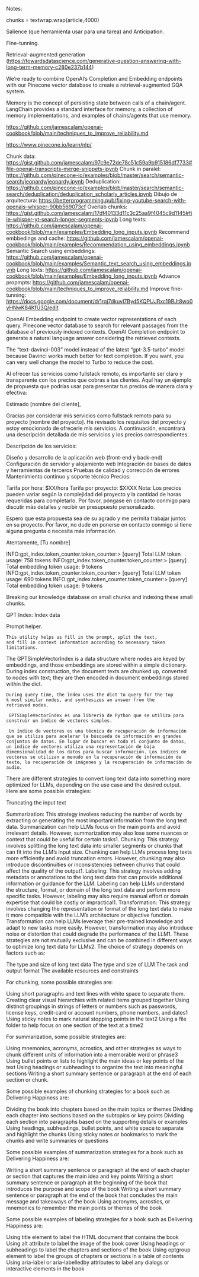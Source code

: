 Notes:

chunks = textwrap.wrap(article,4000)

Salience (que herramienta usar para una tarea) and Anticipation. 

FIne-tunning. 

Retrieval-augmented generation (https://towardsdatascience.com/generative-question-answering-with-long-term-memory-c280e237b144)

We’re ready to combine OpenAI’s Completion and Embedding endpoints with our Pinecone vector database to create a retrieval-augmented GQA system.

Memory is the concept of persisting state between calls of a chain/agent. LangChain provides a standard interface for memory, a collection of memory implementations, and examples of chains/agents that use memory.

https://github.com/jamescalam/openai-cookbook/blob/main/techniques_to_improve_reliability.md

https://www.pinecone.io/learn/nlp/

Chunk data: https://gist.github.com/jamescalam/97c9e72de78c51c59a9b915186df7733#file-openai-transcripts-merge-snippets-ipynb
Chunk in paralel: https://github.com/pinecone-io/examples/blob/master/search/semantic-search/jeopardy/jeopardy.ipynb
Deduplication: https://github.com/pinecone-io/examples/blob/master/search/semantic-search/deduplication/deduplication_scholarly_articles.ipynb
Dibujo de arquitectura: https://betterprogramming.pub/fixing-youtube-search-with-openais-whisper-90bb569073cf
Overlab chunks: https://gist.github.com/jamescalam/17df40133d11c3c25aa9f4045c9d1145#file-whisper-yt-search-longer-segments-ipynb
Long texts: https://github.com/jamescalam/openai-cookbook/blob/main/examples/Embedding_long_inputs.ipynb
Recommend embbedings and cache: https://github.com/jamescalam/openai-cookbook/blob/main/examples/Recommendation_using_embeddings.ipynb
Semantic Search using embeddings: https://github.com/jamescalam/openai-cookbook/blob/main/examples/Semantic_text_search_using_embeddings.ipynb
Long texts: https://github.com/jamescalam/openai-cookbook/blob/main/examples/Embedding_long_inputs.ipynb
Advance propmpts: https://github.com/jamescalam/openai-cookbook/blob/main/techniques_to_improve_reliability.md
Improve fine-tunning: https://docs.google.com/document/d/1rqj7dkuvl7Byd5KQPUJRxc19BJt8wo0yHNwK84KfU3Q/edit

OpenAI Embedding endpoint to create vector representations of each query.
Pinecone vector database to search for relevant passages from the database of previously indexed contexts.
OpenAI Completion endpoint to generate a natural language answer considering the retrieved contexts.

The “text-davinci-003” model instead of the latest “gpt-3.5-turbo” model because Davinci works much better for text completion. If you want, you can very well change the model to Turbo to reduce the cost.

Al ofrecer tus servicios como fullstack remoto, es importante ser claro y transparente con los precios que cobras a tus clientes. Aquí hay un ejemplo de propuesta que podrías usar para presentar tus precios de manera clara y efectiva:

Estimado [nombre del cliente],

Gracias por considerar mis servicios como fullstack remoto para su proyecto [nombre del proyecto]. He revisado los requisitos del proyecto y estoy emocionado de ofrecerle mis servicios. A continuación, encontrará una descripción detallada de mis servicios y los precios correspondientes.

Descripción de los servicios:

Diseño y desarrollo de la aplicación web (front-end y back-end)
Configuración de servidor y alojamiento web
Integración de bases de datos y herramientas de terceros
Pruebas de calidad y corrección de errores
Mantenimiento continuo y soporte técnico
Precios:

Tarifa por hora: $XX/hora
Tarifa por proyecto: $XXXX
Nota: Los precios pueden variar según la complejidad del proyecto y la cantidad de horas requeridas para completarlo. Por favor, póngase en contacto conmigo para discutir más detalles y recibir un presupuesto personalizado.

Espero que esta propuesta sea de su agrado y me permita trabajar juntos en su proyecto. Por favor, no dude en ponerse en contacto conmigo si tiene alguna pregunta o necesita más información.

Atentamente,
[Tu nombre]


INFO:gpt_index.token_counter.token_counter:> [query] Total LLM token usage: 758 tokens
INFO:gpt_index.token_counter.token_counter:> [query] Total embedding token usage: 9 tokens
INFO:gpt_index.token_counter.token_counter:> [query] Total LLM token usage: 690 tokens
INFO:gpt_index.token_counter.token_counter:> [query] Total embedding token usage: 9 tokens


Breaking our knowledge database on small chunks and indexing these small chunks.

GPT Index: Index data

Prompt helper.

    This utility helps us fill in the prompt, split the text,
    and fill in context information according to necessary token limitations.

The GPTSimpleVectorIndex is a data structure where nodes are keyed by
    embeddings, and those embeddings are stored within a simple dictionary.
    During index construction, the document texts are chunked up,
    converted to nodes with text; they are then encoded in
    document embeddings stored within the dict.

    During query time, the index uses the dict to query for the top
    k most similar nodes, and synthesizes an answer from the
    retrieved nodes.

     GPTSimpleVectorIndex es una librería de Python que se utiliza para construir un índice de vectores simples.

     Un índice de vectores es una técnica de recuperación de información que se utiliza para acelerar la búsqueda de información en grandes conjuntos de datos. En lugar de buscar en todo el conjunto de datos, un índice de vectores utiliza una representación de baja dimensionalidad de los datos para buscar información. Los índices de vectores se utilizan a menudo en la recuperación de información de texto, la recuperación de imágenes y la recuperación de información de audio.


There are different strategies to convert long text data into something more optimized for LLMs, depending on the use case and the desired output. Here are some possible strategies:

Truncating the input text

Summarization: This strategy involves reducing the number of words by extracting or generating the most important information from the long text data. Summarization can help LLMs focus on the main points and avoid irrelevant details. However, summarization may also lose some nuances or context that could be useful for certain tasks1.
Chunking: This strategy involves splitting the long text data into smaller segments or chunks that can fit into the LLM’s input size. Chunking can help LLMs process long texts more efficiently and avoid truncation errors. However, chunking may also introduce discontinuities or inconsistencies between chunks that could affect the quality of the output1.
Labeling: This strategy involves adding metadata or annotations to the long text data that can provide additional information or guidance for the LLM. Labeling can help LLMs understand the structure, format, or domain of the long text data and perform more specific tasks. However, labeling may also require manual effort or domain expertise that could be costly or impractical1.
Transformation: This strategy involves changing the representation or format of the long text data to make it more compatible with the LLM’s architecture or objective function. Transformation can help LLMs leverage their pre-trained knowledge and adapt to new tasks more easily. However, transformation may also introduce noise or distortion that could degrade the performance of the LLM1.
These strategies are not mutually exclusive and can be combined in different ways to optimize long text data for LLMs2. The choice of strategy depends on factors such as:

The type and size of long text data
The type and size of LLM
The task and output format
The available resources and constraints


For chunking, some possible strategies are:

Using short paragraphs and text lines with white space to separate them.
Creating clear visual hierarchies with related items grouped together
Using distinct groupings in strings of letters or numbers such as passwords, license keys, credit-card or account numbers, phone numbers, and dates1
Using sticky notes to mark natural stopping points in the text2
Using a file folder to help focus on one section of the text at a time2

For summarization, some possible strategies are:

Using mnemonics, acronyms, acrostics, and other strategies as ways to chunk different units of information into a memorable word or phrase3
Using bullet points or lists to highlight the main ideas or key points of the text
Using headings or subheadings to organize the text into meaningful sections
Writing a short summary sentence or paragraph at the end of each section or chunk.

Some possible examples of chunking strategies for a book such as Delivering Happiness are:

Dividing the book into chapters based on the main topics or themes
Dividing each chapter into sections based on the subtopics or key points
Dividing each section into paragraphs based on the supporting details or examples
Using headings, subheadings, bullet points, and white space to separate and highlight the chunks
Using sticky notes or bookmarks to mark the chunks and write summaries or questions

Some possible examples of summarization strategies for a book such as Delivering Happiness are:

Writing a short summary sentence or paragraph at the end of each chapter or section that captures the main idea and key points
Writing a short summary sentence or paragraph at the beginning of the book that introduces the purpose and scope of the book
Writing a short summary sentence or paragraph at the end of the book that concludes the main message and takeaways of the book
Using acronyms, acrostics, or mnemonics to remember the main points or themes of the book

Some possible examples of labeling strategies for a book such as Delivering Happiness are:

Using title element to label the HTML document that contains the book
Using alt attribute to label the image of the book cover
Using headings or subheadings to label the chapters and sections of the book
Using optgroup element to label the groups of chapters or sections in a table of contents
Using aria-label or aria-labelledby attributes to label any dialogs or interactive elements in the book
